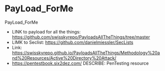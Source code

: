 # PayLoad_ForMe
PayLoad_ForMe
- LINK to payload for all the things: https://github.com/swisskyrepo/PayloadsAllTheThings/tree/master
- LIMK to Seclist: https://github.com/danielmiessler/SecLists
- Link: https://swisskyrepo.github.io/PayloadsAllTheThings/Methodology%20and%20Resources/Active%20Directory%20Attack/
- https://pentestbook.six2dez.com/
DESCRIBE: PenTesting resource

